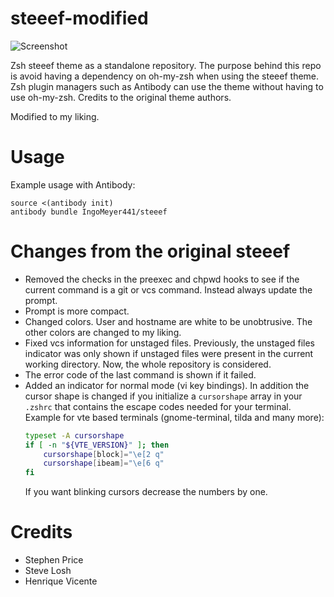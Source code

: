 # steeef-modified

![Screenshot](https://github.com/IngoMeyer441/steeef/blob/master/steeef-modified.png)

Zsh steeef theme as a standalone repository. The purpose behind this repo is avoid having a
dependency on oh-my-zsh when using the steeef theme. Zsh plugin managers such as Antibody can use
the theme without having to use oh-my-zsh. Credits to the original theme authors.

Modified to my liking.

# Usage
Example usage with Antibody:

    source <(antibody init)
    antibody bundle IngoMeyer441/steeef

# Changes from the original steeef
- Removed the checks in the preexec and chpwd hooks to see if the current command is a git or vcs
  command. Instead always update the prompt.
- Prompt is more compact.
- Changed colors. User and hostname are white to be unobtrusive. The other colors are changed to my liking.
- Fixed vcs information for unstaged files. Previously, the unstaged files indicator was only shown if unstaged
  files were present in the current working directory. Now, the whole repository is considered.
- The error code of the last command is shown if it failed.
- Added an indicator for normal mode (vi key bindings). In addition the cursor shape is changed if you initialize a
  `cursorshape` array in your `.zshrc` that contains the escape codes needed for your terminal. Example for vte based
  terminals (gnome-terminal, tilda and many more):
  ```zsh
  typeset -A cursorshape
  if [ -n "${VTE_VERSION}" ]; then
      cursorshape[block]="\e[2 q"
      cursorshape[ibeam]="\e[6 q"
  fi
  ```
  If you want blinking cursors decrease the numbers by one.

# Credits
- Stephen Price
- Steve Losh
- Henrique Vicente
